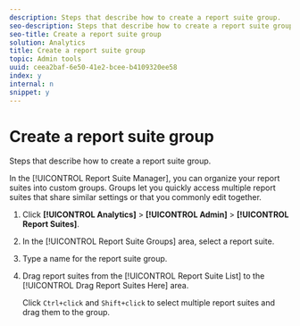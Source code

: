```yaml
---
description: Steps that describe how to create a report suite group.
seo-description: Steps that describe how to create a report suite group.
seo-title: Create a report suite group
solution: Analytics
title: Create a report suite group
topic: Admin tools
uuid: ceea2baf-6e50-41e2-bcee-b4109320ee58
index: y
internal: n
snippet: y
---
```


# Create a report suite group

Steps that describe how to create a report suite group.

In the [!UICONTROL Report Suite Manager], you can organize your report suites into custom groups. Groups let you quickly access multiple report suites that share similar settings or that you commonly edit together. 

1. Click **[!UICONTROL Analytics]** > **[!UICONTROL Admin]** > **[!UICONTROL Report Suites]**.
1. In the [!UICONTROL Report Suite Groups] area, select a report suite.
1. Type a name for the report suite group.
1. Drag report suites from the [!UICONTROL Report Suite List] to the [!UICONTROL Drag Report Suites Here] area.

   Click `Ctrl+click` and `Shift+click` to select multiple report suites and drag them to the group. 
